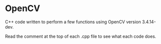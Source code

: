 # OpenCV
C++ code written to perform a few functions using OpenCV version 3.4.14-dev.

Read the comment at the top of each .cpp file to see what each code does.
